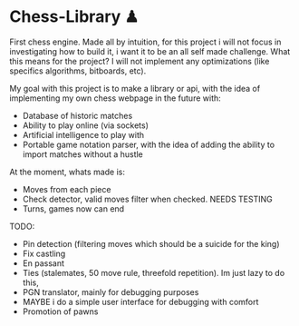 # Chess-Library ♟

First chess engine. Made all by intuition, for this project i will not focus in investigating how to build it, i want it to be an all self made challenge.
What this means for the project? I will not implement any optimizations (like specifics algorithms, bitboards, etc). 

My goal with this project is to make a library or api, with the idea of implementing my own chess webpage in the future with:
* Database of historic matches
* Ability to play online (via sockets)
* Artificial intelligence to play with
* Portable game notation parser, with the idea of adding the ability to import matches without a hustle

At the moment, whats made is:
* Moves from each piece
* Check detector, valid moves filter when checked. NEEDS TESTING
* Turns, games now can end

TODO:
* Pin detection (filtering moves which should be a suicide for the king)
* Fix castling
* En passant
* Ties (stalemates, 50 move rule, threefold repetition). Im just lazy to do this, 
* PGN translator, mainly for debugging purposes
* MAYBE i do a simple user interface for debugging with comfort
* Promotion of pawns
